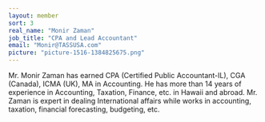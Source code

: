 ```yaml
---
layout: member
sort: 3
real_name: "Monir Zaman"
job_title: "CPA and Lead Accountant"
email: "Monir@TASSUSA.com"
picture: "picture-1516-1384825675.png"
---
```

Mr. Monir Zaman has earned CPA (Certified Public Accountant-IL), CGA (Canada), ICMA (UK), MA in Accounting.  He has more than 14 years of experience in Accounting, Taxation, Finance, etc.  in Hawaii and abroad.  Mr. Zaman is expert in dealing International affairs while works in accounting, taxation, financial forecasting, budgeting, etc.